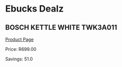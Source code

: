 
# Ebucks Dealz
## BOSCH KETTLE WHITE TWK3A011
[Product Page](https://www.ebucks.com/web/shop/productSelected.do?prodId=360850165&catId=714962196)

Price: R699.00

Savings: 51.0


	